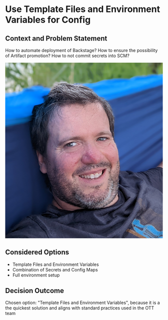 # Use Template Files and Environment Variables for Config

## Context and Problem Statement

How to automate deployment of Backstage?
How to ensure the possibility of Artifact promotion?
How to not commit secrets into SCM?

![alt text](github_profile.png "Title")

## Considered Options

- Template Files and Environment Variables
- Combination of Secrets and Config Maps
- Full environment setup

## Decision Outcome

Chosen option: "Template Files and Environment Variables", because it is a the quickest solution and aligns with standard practices used in the OTT team
